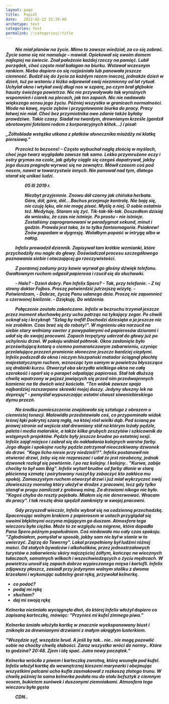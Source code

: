 ```yaml
---
layout: page
title:  Popiół
date:   2022-02-22 15:39:40
archetype: text
categories: text
permalink: /:categories/:title
---
```


<h5>

<p style="text-indent: 6%; ">Nie miał planów na życie. Mimo to zawsze wiedział, za co się zabrać. Życie samo się nie namaluje – mawiał. Opiekował się swoim domem najlepiej na świecie. Znał położenie każdej rzeczy na pamięć. Lubił porządek, choć często miał bałagan na biurku. Wstawał wczesnym rankiem. Niebo dopiero co się rozjaśniało lub panowała jeszcze ciemność. Budził się do życia za każdym razem inaczej, jednakże dzień w dzień, tuż po wstaniu z łóżka odprawiał swój niezmienny od lat rytuał. Uchylał okno i  wtykał swój długi nos w szparę, po czym brał głębokie hausty świeżego powietrza. Nic nie przywoływało tak wyraźnych wspomnień i ciarek na plecach, jak ten zapach. Nic nie nadawało większego sensu jego życiu. Później wszystko w  granicach normalności. Woda na kawę, mycie zębów i przygotowanie biurka do pracy. Pracy łatwej nie miał. Choć bez przymiotnika owo zdanie także byłoby prawdziwe. Takie czasy. Siadał na twardym, drewnianym krześle (gardził obrotowymi fotelami rodem z korporacyjnych klitek...) i pisał:
</p>

<p><i>
„Żółtoblada wstążka utkana z płatków słonecznika miażdży mi klatkę piersiową.”
</i></p>

<p style="text-indent: 6%; ">Przecież to bezsens! – Często wybuchał nagłą złością w myślach, choć jego twarz wyglądała  zawsze tak samo. Lekko przymrużone oczy i ostry grymas na czole, jak gdyby ciągle się czegoś dopatrywał, jakby jego dusza pragnęła wyrwać się na zewnątrz. Mówił czasem coś pod nosem, nawet w towarzystwie innych. Nie panował nad tym, dlatego starał się unikać ludzi.



<p style="margin-left: 12%;">05 III 2019 r.<br/>

<p style="margin-left: 12%;">Niezbyt przyjemnie. Znowu dół czarny jak chińska herbata. Góra, dół, góra, dół… Bachus przejmuje kontrolę. Nie boję się, nie czuję lęku, ale nie mogę pisać. Myślę o niej. O sobie ostatnio też. Medytuję. Staram się żyć. Tik-tak-tik-tak. Doszedłem dzisiaj do wniosku,  że czas nie istnieje. Po prostu –  nie istnieje. Zostaliśmy zaprogramowani w paradygmat sekund, minut i godzin. Prawda jest taka, że to tylko fantasmagoria. Psiakrew! Znów popadam w dygresję. Wolałbym popaść w intrygę albo w nałóg.


<p style="text-indent: 6%; ">Infelix prowadził dziennik. Zapisywał tam krótkie wzmianki, które przychodziły mu nagle do głowy. Doświadczał procesu szczegółowego poznawania siebie i otaczającej go rzeczywistości.



<p style="text-indent: 6%; ">Z porannej zadumy przy kawie wyrwał go głośny dźwięk telefonu. Gwałtownym ruchem odgasił papierosa i rzucił się do słuchawki.
<p style="text-indent: 6%; ">
- Halo?
- Dzień dobry. Pan Infelix Spero?
- Tak, przy telefonie.
- Z tej strony doktor Fojbos. Proszę potwierdzić jutrzejszą wizytę.
- Potwierdzam,
- Dobrze, życzę Panu udanego dnia. Proszę nie zapomnieć o czerwonej bieliznie.
- Dziękuję. Do widzenia.


<p style="text-indent: 6%; ">Połączenie zostało zakończone. Infelix w bezruchu trzymał jeszcze przez moment słuchawkę przy uchu patrząc na tykający zegar. Po chwili ocknął się i krzyknął: "Szlag by trafił! Dochodzi dziesiąta a ja jeszcze nic nie zrobiłem. Czas brać się do roboty!". W mgnieniu oka narzucił na siebie stary wełniany sweter z powypalanymi od papierosów dziurami i udał się do swojej pracowni. Zapach terpętyny uderzał do głowy już po uchyleniu drzwi. W pokoju widniał półmrok. Okno zasłonięte było prześwitującą kotarą o ciemno pomarańczowym zabarwieniu, czyniąc przelatujące przezeń promienie słoneczne jeszcze bardziej ciepłymi. Infelix podszedł do okna i niczym hiszpański matador ściągnął płachtę majestatycznym ruchem, wznosząc tym samym w powietrzu błyszczące się drobinki kurzu. Otworzył oba skrzydła wielkiego okna na całą szerokość i oparł się o parapet odpalając papierosa. Stał tak dłuższą chwilę wpatrzony w pejzaż jawiących się przed nim przedwojennych kamienic na tle dwóch wież kościoła. "Ten widok zawsze spaja najbardziej rozszarpane skrawki mojej duszy. Jedyny słuszny lek na depresję" - pomyślał wypuszczając ostatni chaust siwoniebieskiego dymu przezń.

<p style="text-indent: 6%; ">Na środku pomieszczenia znajdowała się sztaluga z obrazem o ciemnistej tonacji. Malowidło przedstawiało coś, co przypominało widok leśnej łąki pokrytej szarą mgłą, na któej rósł wielki dąb. Pod ścianą po prawej stronie od wejścia stał drewniany stół na którym leżały pędzle, paleta i media malarskie, a także kilka grubych zeszytów i szkicownik do wstępnych projektów. Pędzle były jeszcze brudne po ostatniej sesji. Infelix zajął miejsce i zabrał się do nakładania kolejnych warstw farby. Jego długie i spokojne ruchy pędzla zatrzymał nieoczekiwany dzwonek do drzwi. "Kogo licho niesie przy niedzieli!?". Infelix postanowił nie otwierać drzwi, żeby się nie rozpraszać i udał że jest nieobecny, jednak dzwonek rozległ się powtórnie. I po raz kolejny. I kolejny.. "Kurwa, zabije choćby to był sam Bóg". Infelix wytarł brudne od farby dłonie w starą płócienną szmatę i poirytowany ruszył by zobaczyć kto zakłóca mu spokój. Zamaszystym ruchem otworzył drzwi i już miał wykrzyczeć swój złowieszczy monolog który ułożył w drodze z pracowni, lecz gdy tylko stanął w progu zamilczał z grobową miną. Za drzwiami nikogo nie było. "Kogoś chyba do reszty pojebało. Miałem się nie denerwować. Wracam do pracy". I tak resztę dnia spędził zamknięty w swojej pracowni. 

<p style="text-indent: 6%; ">Gdy przyszedł wieczór, Infelix wybrał się na codzienną przechadzkę. Spacereując wolnym krokiem z papierosem w ustach przyglądał się swoimi błękitnymi oczyma mijającym go duszom. Atmosfera tego wieczoru była ciężka. Może to ze względu na migrene, która dopadła Pana Spero późnym popołudniem. Coś niedawało mu cały czas spokoju. "Zgłodniałem, pomyślał w sposób, jakby sam nie był w stanie w to uwierzyć. Zajrzę do Tawerny". Lokal przepełniony był ludźmi różnej maści. Od stałych bywalców i alkoholików, przez jednostrzałowych turystów o zabarwieniu skóry najczęściej żółtym, kończąc na wiecznych tułaczach, samotnych wilkach i wszechwiedzących o życiu mędrcach. W powietrzu unosił się zapach dobrze wypieczonego mięsa i kartofli. Infelix zdjąwszy płaszcz, zasiadł przy jedynynm wolnym stoliku z dwoma krzesłami i wykonując subtelny gest ręką, przywołał kelnerkę. 

- co podać?
- podaj mi rękę
- słucham?
- daj mi swoją rękę

Kelnerka nieśmiało wyciągnęła dłoń, do której Infelix włożył dopiero co zapisaną karteczkę, mówiąc: "Przynieś mi kufel zimnego piwa."

Kelnerka śmiało włożyła kartkę w znacznie wyeksponowany biust i zniknęła za drewnianymi drzwiami z małym okrągłym lusterkiem.

"Wszędzie syf, wszędzie brud. A jeśli by tak.. nie.. nie mogę pozowlić sobie na choćby chwilę słabości. Zaraz wszystko wróci do normy.. Która to godzina? 20:48. Zjem i idę spać. Jutro nowy początek."

Kelnerka wróciła z piwem i karteczką zwrotną, którą wsunęła pod kufel. Infelix włożył kartkę do wewnętrznej kieszeni marynarki i obejmując wszystkimi palcami ucho kufla zasmakował z rozkoszą złotego trunu. W chwilę później ta sama kelnerka podała mu do stołu befsztyk z ciemnym sosem, bukietem surówek i duszonymi ziemniakami. Atmosfera tego wieczoru była gęsta 

<p style="text-indent: 6%; ">CDN..